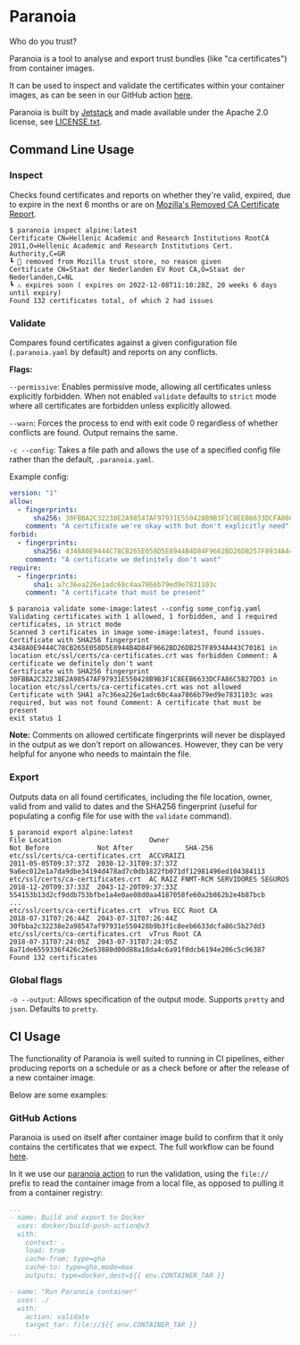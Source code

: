# Paranoia

Who do you trust?

Paranoia is a tool to analyse and export trust bundles (like "ca certificates") from container images.

It can be used to inspect and validate the certificates within your container images, as can be seen in our
GitHub action [here](action.yml).

Paranoia is built by [Jetstack](https://jetstack.io) and made available under the Apache 2.0 license, see [LICENSE.txt](LICENSE.txt).

## Command Line Usage

### Inspect

Checks found certificates and reports on whether they're valid, expired, due to expire in the next 6 months or are on
[Mozilla's Removed CA Certificate Report](https://ccadb-public.secure.force.com/mozilla/RemovedCACertificateReportCSVFormat).

```shell
$ paranoia inspect alpine:latest
Certificate CN=Hellenic Academic and Research Institutions RootCA 2011,O=Hellenic Academic and Research Institutions Cert. Authority,C=GR
┗ 🚨 removed from Mozilla trust store, no reason given
Certificate CN=Staat der Nederlanden EV Root CA,O=Staat der Nederlanden,C=NL
┗ ⚠️️ expires soon ( expires on 2022-12-08T11:10:28Z, 20 weeks 6 days until expiry)
Found 132 certificates total, of which 2 had issues
````

### Validate

Compares found certificates against a given configuration file (`.paranoia.yaml` by default) and reports on any
conflicts.

**Flags:**

`--permissive`: Enables permissive mode, allowing all certificates unless explicitly forbidden. When not
enabled `validate` defaults to `strict` mode where all certificates are forbidden unless explicitly allowed.

`--warn`: Forces the process to end with exit code 0 regardless of whether conflicts are found. Output remains the same.

`-c --config`: Takes a file path and allows the use of a specified config file rather than the default, `.paranoia.yaml`.

Example config:
```yaml
version: "1"
allow:
  - fingerprints:
      sha256: 30FBBA2C32238E2A98547AF97931E550428B9B3F1C8EEB6633DCFA86C5B27DD3
    comment: "A certificate we're okay with but don't explicitly need"
forbid:
  - fingerprints:
      sha256: 4348A0E9444C78CB265E058D5E8944B4D84F9662BD26DB257F8934A443C70161
    comment: "A certificate we definitely don't want"
require:
  - fingerprints:
      sha1: a7c36ea226e1adc60c4aa7866b79ed9e7831103c
    comment: "A certificate that must be present"
```

```shell
$ paranoia validate some-image:latest --config some_config.yaml
Validating certificates with 1 allowed, 1 forbidden, and 1 required certificates, in strict mode
Scanned 3 certificates in image some-image:latest, found issues.
Certificate with SHA256 fingerprint 4348A0E9444C78CB265E058D5E8944B4D84F9662BD26DB257F8934A443C70161 in location etc/ssl/certs/ca-certificates.crt was forbidden Comment: A certificate we definitely don't want 
Certificate with SHA256 fingerprint 30FBBA2C32238E2A98547AF97931E550428B9B3F1C8EEB6633DCFA86C5B27DD3 in location etc/ssl/certs/ca-certificates.crt was not allowed
Certificate with SHA1 a7c36ea226e1adc60c4aa7866b79ed9e7831103c was required, but was not found Comment: A certificate that must be present
exit status 1
```
**Note:** Comments on allowed certificate fingerprints will never be displayed in the output as we don't report on
allowances. However, they can be very helpful for anyone who needs to maintain the file.


### Export

Outputs data on all found certificates, including the file location, owner, valid from and valid to dates and the SHA256
fingerprint (useful for populating a config file for use with the `validate` command).

```shell
$ paranoid export alpine:latest
File Location                      Owner                                                        Not Before            Not After             SHA-256                                                           
etc/ssl/certs/ca-certificates.crt  ACCVRAIZ1                                                    2011-05-05T09:37:37Z  2030-12-31T09:37:37Z  9a6ec012e1a7da9dbe34194d478ad7c0db1822fb071df12981496ed104384113  
etc/ssl/certs/ca-certificates.crt  AC RAIZ FNMT-RCM SERVIDORES SEGUROS                          2018-12-20T09:37:33Z  2043-12-20T09:37:33Z  554153b13d2cf9ddb753bfbe1a4e0ae08d0aa4187058fe60a2b862b2e4b87bcb  
...
etc/ssl/certs/ca-certificates.crt  vTrus ECC Root CA                                            2018-07-31T07:26:44Z  2043-07-31T07:26:44Z  30fbba2c32238e2a98547af97931e550428b9b3f1c8eeb6633dcfa86c5b27dd3  
etc/ssl/certs/ca-certificates.crt  vTrus Root CA                                                2018-07-31T07:24:05Z  2043-07-31T07:24:05Z  8a71de6559336f426c26e53880d00d88a18da4c6a91f0dcb6194e206c5c96387  
Found 132 certificates
```

### Global flags

`-o --output`: Allows specification of the output mode. Supports `pretty` and `json`. Defaults to `pretty`.

## CI Usage

The functionality of Paranoia is well suited to running in CI pipelines, either producing reports on a schedule or
as a check before or after the release of a new container image.

Below are some examples:

### GitHub Actions

Paranoia is used on itself after container image build to confirm that it only contains the certificates that we expect.
The full workflow can be found [here](.github/workflows/publish.yaml).

In it we use our [paranoia action](action.yml) to run the validation, using the `file://` prefix to read the container
image from a local file, as opposed to pulling it from a container registry:

```yaml
...
- name: Build and export to Docker
  uses: docker/build-push-action@v3
  with:
    context: .
    load: true
    cache-from: type=gha
    cache-to: type=gha,mode=max
    outputs: type=docker,dest=${{ env.CONTAINER_TAR }}

- name: "Run Paranoia container"
  uses: ./
  with:
    action: validate
    target_tar: file://${{ env.CONTAINER_TAR }}
...
```
